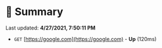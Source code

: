 # 📖 Summary
Last updated: **4/27/2021, 7:50:11 PM**

- `GET` [https://google.com](https://google.com) - **Up** (120ms)
